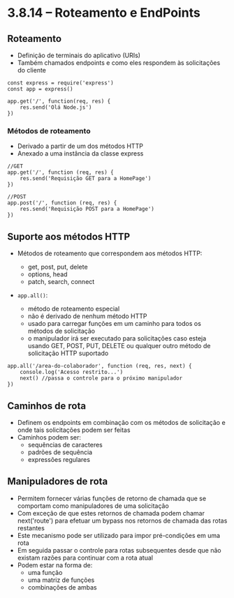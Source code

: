 # 3.8.14 – Roteamento e EndPoints

## Roteamento

- Definição de terminais do aplicativo (URIs)
- Também chamados endpoints e como eles respondem às solicitações do cliente

```
const express = require('express')
const app = express()

app.get('/', function(req, res) {
    res.send('Olá Node.js')
})
```

### Métodos de roteamento

- Derivado a partir de um dos métodos HTTP
- Anexado a uma instância da classe express

```
//GET
app.get('/', function (req, res) {
    res.send('Requisição GET para a HomePage')
})
```

```
//POST
app.post('/', function (req, res) {
    res.send('Requisição POST para a HomePage')
})
```

## Suporte aos métodos HTTP

- Métodos de roteamento que correspondem  aos métodos HTTP:
  - get, post, put, delete
  - options, head
  - patch, search, connect

- ```app.all()```:
  - método de roteamento especial
  - não é derivado de nenhum método HTTP
  - usado para carregar funções em um caminho para todos os métodos de solicitação
  - o manipulador irá ser executado para solicitações caso esteja usando GET, POST, PUT, DELETE ou qualquer outro método de solicitação HTTP suportado

```
app.all('/area-do-colaborador', function (req, res, next) {
    console.log('Acesso restrito...')
    next() //passa o controle para o próximo manipulador
})
```

## Caminhos de rota

- Definem os endpoints em combinação com os métodos de solicitação e onde tais solicitações podem ser feitas
- Caminhos podem ser:
  - sequências de caracteres
  - padrões de sequência
  - expressões regulares

## Manipuladores de rota

- Permitem fornecer várias funções de retorno de chamada que se comportam como manipuladores de uma solicitação
- Com exceção de que estes retornos de chamada podem chamar next('route') para efetuar um bypass nos retornos de chamada das rotas restantes
- Este mecanismo pode ser utilizado para impor pré-condições em uma rota
- Em seguida passar o controle para rotas subsequentes desde que não existam razões para continuar com a rota atual
- Podem estar na forma de:
  - uma função
  - uma matriz de funções
  - combinações de ambas



